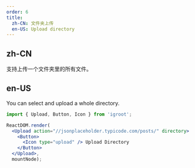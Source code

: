 ```yaml
---
order: 6
title:
  zh-CN: 文件夹上传
  en-US: Upload directory
---
```


## zh-CN

支持上传一个文件夹里的所有文件。

## en-US

You can select and upload a whole directory.

````jsx
import { Upload, Button, Icon } from 'igroot';

ReactDOM.render(
  <Upload action="//jsonplaceholder.typicode.com/posts/" directory>
    <Button>
      <Icon type="upload" /> Upload Directory
    </Button>
  </Upload>,
  mountNode);
````
